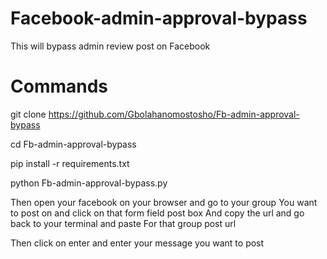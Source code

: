 # Facebook-admin-approval-bypass
 

  This will bypass admin review post on
  Facebook


 
# Commands


 


 git clone https://github.com/Gbolahanomostosho/Fb-admin-approval-bypass


 cd Fb-admin-approval-bypass



 pip install -r requirements.txt


 
 python Fb-admin-approval-bypass.py
 


 Then open your facebook on your browser and go to your group 
 You want to post on and click on that form field post box
 And copy the url and go back to your terminal and paste 
 For that group post url
 

 Then click on enter and enter your message you want to post 




